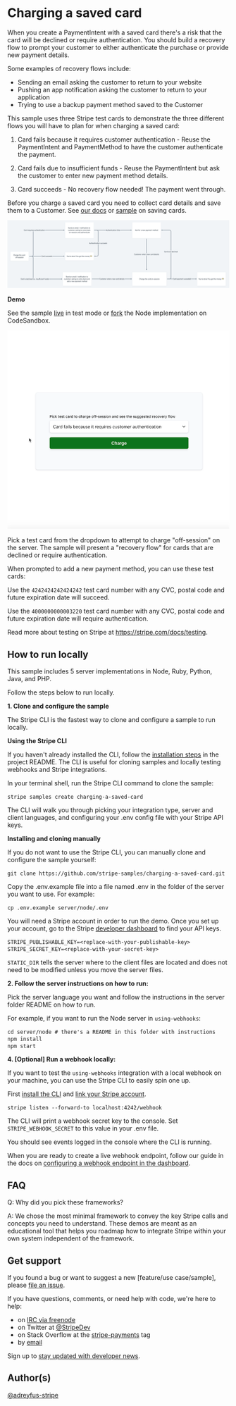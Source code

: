 # Charging a saved card

When you create a PaymentIntent with a saved card there's a risk that the card will be declined or require authentication.
You should build a recovery flow to prompt your customer to either authenticate the purchase or provide new payment details.

Some examples of recovery flows include:

* Sending an email asking the customer to return to your website
* Pushing an app notification asking the customer to return to your application
* Trying to use a backup payment method saved to the Customer

This sample uses three Stripe test cards to demonstrate the three different flows you will have to plan for when charging a saved card:

1. Card fails because it requires customer authentication - Reuse the PaymentIntent and PaymentMethod to have the customer authenticate the payment.

2. Card fails due to insufficient funds - Reuse the PaymentIntent but ask the customer to enter new payment method details.

3. Card succeeds - No recovery flow needed! The payment went through.

Before you charge a saved card you need to collect card details and save them to a Customer. See [our docs](/docs/payments/save-and-reuse) or [sample](https://github.com/stripe-samples/saving-card-without-payment) on saving cards.

<img src="./charging-saved-card-diagram.png" alt="A visual flow chart illustrating the three different flows above" style="align:center">

**Demo**

See the sample [live](https://lbbjp.sse.codesandbox.io/) in test mode or [fork](https://codesandbox.io/s/stripe-sample-charging-saved-card-lbbjp) the Node implementation on CodeSandbox.

<img src="./charging-saved-card.gif" alt="A gif of selecting a card to charge" style="align:center">

Pick a test card from the dropdown to attempt to charge "off-session" on the server. The sample will present a "recovery flow" for cards that are declined or require authentication.

When prompted to add a new payment method, you can use these test cards:

Use the `4242424242424242` test card number with any CVC, postal code and future expiration date will succeed.

Use the `4000000000003220` test card number with any CVC, postal code and future expiration date will require authentication.

Read more about testing on Stripe at https://stripe.com/docs/testing.


## How to run locally

This sample includes 5 server implementations in Node, Ruby, Python, Java, and PHP.

Follow the steps below to run locally.

**1. Clone and configure the sample**

The Stripe CLI is the fastest way to clone and configure a sample to run locally. 

**Using the Stripe CLI**

If you haven't already installed the CLI, follow the [installation steps](https://github.com/stripe/stripe-cli#installation) in the project README. The CLI is useful for cloning samples and locally testing webhooks and Stripe integrations.

In your terminal shell, run the Stripe CLI command to clone the sample:

```
stripe samples create charging-a-saved-card
```

The CLI will walk you through picking your integration type, server and client languages, and configuring your .env config file with your Stripe API keys.

**Installing and cloning manually**

If you do not want to use the Stripe CLI, you can manually clone and configure the sample yourself:

```
git clone https://github.com/stripe-samples/charging-a-saved-card.git
```

Copy the .env.example file into a file named .env in the folder of the server you want to use. For example:

```
cp .env.example server/node/.env
```

You will need a Stripe account in order to run the demo. Once you set up your account, go to the Stripe [developer dashboard](https://stripe.com/docs/development/quickstart#api-keys) to find your API keys.

```
STRIPE_PUBLISHABLE_KEY=<replace-with-your-publishable-key>
STRIPE_SECRET_KEY=<replace-with-your-secret-key>
```

`STATIC_DIR` tells the server where to the client files are located and does not need to be modified unless you move the server files.

**2. Follow the server instructions on how to run:**

Pick the server language you want and follow the instructions in the server folder README on how to run.

For example, if you want to run the Node server in `using-webhooks`:

```
cd server/node # there's a README in this folder with instructions
npm install
npm start
```

**4. [Optional] Run a webhook locally:**

If you want to test the `using-webhooks` integration with a local webhook on your machine, you can use the Stripe CLI to easily spin one up.

First [install the CLI](https://stripe.com/docs/stripe-cli) and [link your Stripe account](https://stripe.com/docs/stripe-cli#link-account).

```
stripe listen --forward-to localhost:4242/webhook
```

The CLI will print a webhook secret key to the console. Set `STRIPE_WEBHOOK_SECRET` to this value in your .env file.

You should see events logged in the console where the CLI is running.

When you are ready to create a live webhook endpoint, follow our guide in the docs on [configuring a webhook endpoint in the dashboard](https://stripe.com/docs/webhooks/setup#configure-webhook-settings). 


## FAQ
Q: Why did you pick these frameworks?

A: We chose the most minimal framework to convey the key Stripe calls and concepts you need to understand. These demos are meant as an educational tool that helps you roadmap how to integrate Stripe within your own system independent of the framework.

## Get support
If you found a bug or want to suggest a new [feature/use case/sample], please [file an issue](../../issues).

If you have questions, comments, or need help with code, we're here to help:
- on [IRC via freenode](https://webchat.freenode.net/?channel=#stripe)
- on Twitter at [@StripeDev](https://twitter.com/StripeDev)
- on Stack Overflow at the [stripe-payments](https://stackoverflow.com/tags/stripe-payments/info) tag
- by [email](mailto:support+github@stripe.com)

Sign up to [stay updated with developer news](https://go.stripe.global/dev-digest).

## Author(s)
[@adreyfus-stripe](https://twitter.com/adrind)
